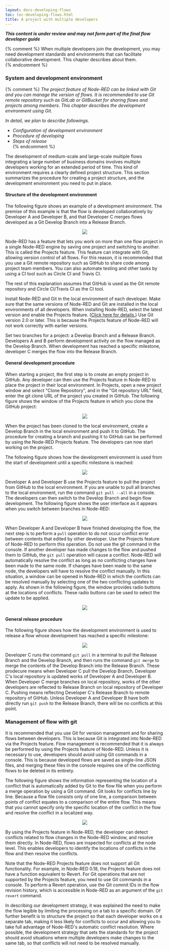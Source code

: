```yaml
---
layout: docs-developing-flows
toc: toc-developing-flows.html
title: A project with multiple developers
---
```


***This content is under review and may not form part of the final flow developer guide***

{% comment %}
When multiple developers join the development, you may need development standards and environments that can facilitate collaborative development. This chapter describes about them.  
{% endcomment %}

### System and development environment  

{% comment %}
*The project feature of Node-RED can be linked with Git and you can manage the version of flows. It is recommended to use Git remote repository such as GitLab or GitBucket for sharing flows and projects among members. This chapter describes the development environment using Git.*  

*In detail, we plan to describe followings.*  

* *Configuration of development environment*  
* *Procedure of developing*  
* *Steps of release*  
 {% endcomment %}

The development of medium-scale and large-scale multiple flows integrating a large number of business domains involves multiple developers working for an extended period of time. This kind of environment requires a clearly defined project structure.
This section summarizes the procedure for creating a project structure, and the development environment you need to put in place.

#### Structure of the development environment

The following figure shows an example of a development environment.
The premise of this example is that the flow is developed collaboratively by Developer A and Developer B, and that Developer C merges flows developed as a Git Develop Branch into a Release Branch.

<div style="text-align: center">
    <img src="./images/example-of-development-environment.png"/>
</div>

Node-RED has a feature that lets you work on more than one flow project in a single Node-RED engine by saving one project and switching to another.
This is called the Projects feature.
This feature can integrate with Git, allowing version control of all flows.
For this reason, it is recommended that you use a Git remote repository such as GitHub to share code among project team members.
You can also automate testing and other tasks by using a CI tool such as Circle CI and Travis CI.

The rest of this explanation assumes that GitHub is used as the Git remote repository and Circle CI/Travis CI as the CI tool.

Install Node-RED and Git in the local environment of each developer.
Make sure that the same versions of Node-RED and Git are installed in the local environments of all developers.
When installing Node-RED, select the latest version and enable the Projects feature. ([Click here for details.](https://nodered.org/docs/user-guide/projects/))
Use Git version 2.0 or later. This is because the Projects feature of Node-RED will not work correctly with earlier versions.

Set two branches for a project: a Develop Branch and a Release Branch.
Developers A and B perform development activity on the flow managed as the Develop Branch.
When development has reached a specific milestone, developer C merges the flow into the Release Branch.

#### General development procedure

When starting a project, the first step is to create an empty project in GitHub.
Any developer can then use the Projects feature in Node-RED to place the project in their local environment.
In Projects, open a new project window and select "Clone Repository", and in the "Git repository URL" field, enter the git clone URL of the project you created in GitHub.
The following figure shows the window of the Projects feature in which you clone the GitHub project:

<div style="text-align: center">
    <img src="./images/git-clone-with-projects.png"/>
</div>

When the project has been cloned to the local environment, create a Develop Branch in the local environment and push it to GitHub.
The procedure for creating a branch and pushing it to GitHub can be performed by using the Node-RED Projects feature.
The developers can now start working on the project.

The following figure shows how the development environment is used from the start of development until a specific milestone is reached:

<div style="text-align: center">
    <img src="./images/developing-environment-devphase.png"/>
</div>

Developer A and Developer B use the Projects feature to pull the project from GitHub to the local environment.
If you are unable to pull all branches to the local environment, run the command `git pull --all` in a console.
The developers can then switch to the Develop Branch and begin flow development.
The following figure shows the user interface as it appears when you switch between branches in Node-RED:

<div style="text-align: center">
    <img src="./images/checkout-branch-with-projects.png"/>
</div>

When Developer A and Developer B have finished developing the flow, the next step is to perform a `pull` operation to do not occur conflict error between contents that edited by other developer.
Use the Projects feature of Node-RED to perform this operation. Do not use the git command in the console.
If another developer has made changes to the flow and pushed them to GitHub, the `git pull` operation will cause a conflict.
Node-RED will automatically resolve the conflict as long as no conflicting changes have been made to the same node.
If changes have been made to the same node, the developers will have to resolve the conflict manually.
In this situation, a window can be opened in Node-RED in which the conflicts can be resolved manually by selecting one of the two conflicting updates to apply.
As shown in the following figure, the window provides radio buttons at the locations of conflicts. These radio buttons can be used to select the update to be applied.

<div style="text-align: center">
    <img src="./images/gitmerge-conflict-at-specific-node.png"/>
</div>

#### General release procedure

The following figure shows how the development environment is used to release a flow whose development has reached a specific milestone:

<div style="text-align: center">
    <img src="./images/developing-environment-releasephase.png"/>
</div>

Developer C runs the command `git pull` in a terminal to pull the Release Branch and the Develop Branch, and then runs the command `git merge` to merge the contents of the Develop Branch into the Release Branch.
These prodecure means when Developer C pull the Develop Branch, Developer C's local repository is updated works of Developer A and Developer B.
When Developer C merge branches on local repository, works of the other developers are reflected to Release Branch on local repository of Developer C.
Pushing means reflecting Developer C's Release Branch to remote repository of GitHub.
Unless Developer A and Developer B have both directly run `git push` to the Release Branch, there will be no conflicts at this point.

### Management of flow with git  

It is recommended that you use Git for version management and for sharing flows between developers.
This is because Git is integrated into Node-RED via the Projects feature.
Flow management is recommended that it is always be performed by using the Projects feature of Node-RED.
Unless it is necessary to use, developers should avoid using Git commands in a console.
This is because developed flows are saved as single-line JSON files, and merging these files in the console requires one of the conflicting flows to be deleted in its entirety.

The following figure shows the information representing the location of a conflict that is automatically added by Git to the flow file when you perform a merge operation by using a Git command.
Git looks for conflicts line by line. Because a flow file consists only of one line, a comparison between points of conflict equates to a comparison of the entire flow.
This means that you cannot specify only the specific location of the conflict in the flow and resolve the conflict in a localized way.

<div style="text-align: center">
    <img src="./images/git-merge-conflict.png"/>
</div>

By using the Projects feature in Node-RED, the developer can detect conflicts related to flow changes in the Node-RED window, and resolve them directly.
In Node-RED, flows are inspected for conflicts at the node level. This enables developers to identify the locations of conflicts in the flow and then resolve the conflicts.

Note that the Node-RED Projects feature does not support all Git functionality.
For example, in Node-RED 0.18, the Projects feature does not have a function equivalent to Revert.
For Git operations that are not supported by the Projects feature, you need to use Git commands in a console.
To perform a Revert operation, use the Git commit IDs in the flow revision history, which is accessible in Node-RED as an argument of the `git revert` command.

In describing our development strategy, it was explained the need to make the flow legible by limiting the processing on a tab to a specific domain. Of further benefit is to structure the project so that each developer works on a separate tab, making it less likely for conflicts to occur and allowing you to take full advantage of Node-RED's automatic conflict resolution.
Where possible, the development strategy that sets the standards for the project should avoid situations where multiple developers make changes to the same tab, so that conflicts will not need to be resolved manually.